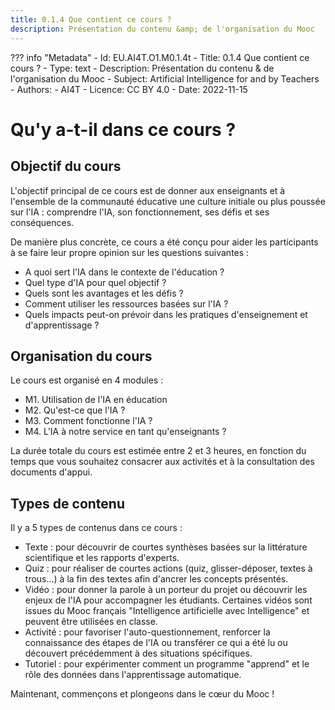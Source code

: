 ```yaml
---
title: 0.1.4 Que contient ce cours ?
description: Présentation du contenu &amp; de l'organisation du Mooc
---
```

??? info "Metadata"
    - Id: EU.AI4T.O1.M0.1.4t
    - Title: 0.1.4 Que contient ce cours ?
    - Type: text
    - Description: Présentation du contenu &amp; de l'organisation du Mooc
    - Subject: Artificial Intelligence for and by Teachers
    - Authors:
        - AI4T 
    - Licence: CC BY 4.0
    - Date: 2022-11-15

# Qu'y a-t-il dans ce cours ?

## Objectif du cours
L'objectif principal de ce cours est de donner aux enseignants et à l'ensemble de la communauté éducative une culture initiale ou plus poussée sur l'IA : comprendre l'IA, son fonctionnement, ses défis et ses conséquences.

De manière plus concrète, ce cours a été conçu pour aider les participants à se faire leur propre opinion sur les questions suivantes :

- A quoi sert l'IA dans le contexte de l'éducation ?
- Quel type d'IA pour quel objectif ?
- Quels sont les avantages et les défis ?
- Comment utiliser les ressources basées sur l'IA ?
- Quels impacts peut-on prévoir dans les pratiques d'enseignement et d'apprentissage ?

## Organisation du cours

Le cours est organisé en 4 modules :

- M1. Utilisation de l'IA en éducation
- M2. Qu'est-ce que l'IA ?
- M3. Comment fonctionne l'IA ?
- M4. L'IA à notre service en tant qu'enseignants ?

La durée totale du cours est estimée entre 2 et 3 heures, en fonction du temps que vous souhaitez consacrer aux activités et à la consultation des documents d'appui.

## Types de contenu

Il y a 5 types de contenus dans ce cours :

- Texte : pour découvrir de courtes synthèses basées sur la littérature scientifique et les rapports d'experts.
- Quiz : pour réaliser de courtes actions (quiz, glisser-déposer, textes à trous...) à la fin des textes afin d'ancrer les concepts présentés.
- Vidéo : pour donner la parole à un porteur du projet ou découvrir les enjeux de l'IA pour accompagner les étudiants. Certaines vidéos sont issues du Mooc français "Intelligence artificielle avec Intelligence" et peuvent être utilisées en classe.
- Activité : pour favoriser l'auto-questionnement, renforcer la connaissance des étapes de l'IA ou transférer ce qui a été lu ou découvert précédemment à des situations spécifiques.
- Tutoriel : pour expérimenter comment un programme "apprend" et le rôle des données dans l'apprentissage automatique.

Maintenant, commençons et plongeons dans le cœur du Mooc !

